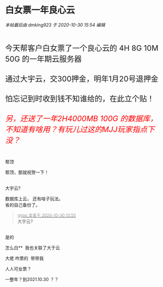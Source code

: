 # 白女票一年良心云


<i class="pstatus"> 本帖最后由 dmking923 于 2020-10-30 15:54 编辑 </i><br />
<br />
<font size="5"><br />
今天帮客户白女票了一个良心云的 4H 8G 10M 50G 的一年期云服务器<br />
<br />
通过大宇云，交300押金，明年1月20号退押金<br />
<br />
怕忘记到时收到钱不知谁给的，在此立个贴！<br />
<br />
<i><font color="Red">另，还送了一年2H4000MB 100G 的数据库，不知道有啥用？有玩儿过这的MJJ玩家指点下没？</font></i><br />
<br />
</font>

帮顶<img id="aimg_M5jrc" onclick="zoom(this, this.src, 0, 0, 0)" class="zoom" src="https://cdn.jsdelivr.net/gh/hishis/forum-master/public/images/patch.gif" onmouseover="img_onmouseoverfunc(this)" onload="thumbImg(this)" border="0" alt="" />

帮顶，那就祝贺一下！<br />
<br />
<img src="static/image/smiley/default/time.gif" smilieid="15" border="0" alt="" /><img src="static/image/smiley/default/time.gif" smilieid="15" border="0" alt="" /><img src="static/image/smiley/default/time.gif" smilieid="15" border="0" alt="" />

大宇云?<img id="aimg_yz33q" onclick="zoom(this, this.src, 0, 0, 0)" class="zoom" src="https://cdn.jsdelivr.net/gh/hishis/forum-master/public/images/patch.gif" onmouseover="img_onmouseoverfunc(this)" onload="thumbImg(this)" border="0" alt="" />

数据库上云， 还有啥子玩法。<br />
省的自己备份了。<br />


<div class="quote"><blockquote><font size="2"><a href="https://www.hostloc.com/forum.php?mod=redirect&amp;goto=findpost&amp;pid=9375626&amp;ptid=760278" target="_blank"><font color="#999999">ggoo 发表于 2020-10-30 15:55</font></a></font><br />
大宇云?</blockquote></div><br />
是的

怎么白**&nbsp;&nbsp;我也关联了大于云

大佬 咋票的&nbsp;&nbsp;带带我

人人可女票？

一整年？到2021.10.30 ？？
